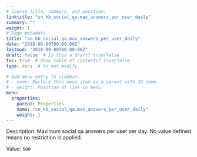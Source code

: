 ```yaml
---
# Course title, summary, and position.
linktitle: "sn_kb_social_qa.max_answers_per_user_daily"
summary: ""
weight: 1
# Page metadata.
title: "sn_kb_social_qa.max_answers_per_user_daily"
date: "2018-09-09T00:00:00Z"
lastmod: "2018-09-09T00:00:00Z"
draft: false  # Is this a draft? true/false
toc: true  # Show table of contents? true/false
type: docs  # Do not modify.

# Add menu entry to sidebar.
# - name: Declare this menu item as a parent with ID name.
# - weight: Position of link in menu.
menu:
  properties:
    parent: Properties
    name: "sn_kb_social_qa.max_answers_per_user_daily"
    weight: 1
---
```


Description: Maximum social qa answers per user per day.
No value defined means no restriction is applied.


Value: `500`